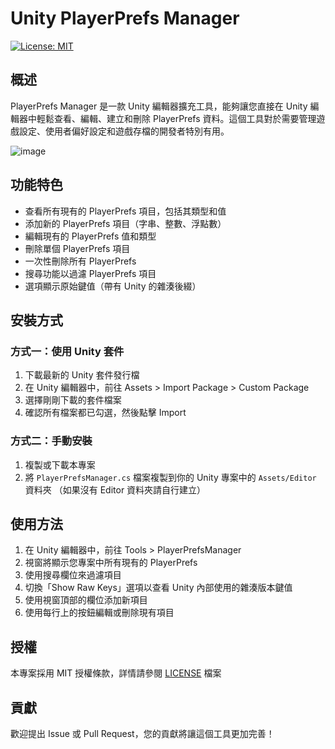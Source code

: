 # Unity PlayerPrefs Manager

[![License: MIT](https://img.shields.io/badge/License-MIT-yellow.svg)](https://opensource.org/licenses/MIT)

## 概述

PlayerPrefs Manager 是一款 Unity 編輯器擴充工具，能夠讓您直接在 Unity 編輯器中輕鬆查看、編輯、建立和刪除 PlayerPrefs 資料。這個工具對於需要管理遊戲設定、使用者偏好設定和遊戲存檔的開發者特別有用。

![image](https://github.com/user-attachments/assets/ef082525-f114-451d-8ed2-3b62a99414f8)

## 功能特色

- 查看所有現有的 PlayerPrefs 項目，包括其類型和值
- 添加新的 PlayerPrefs 項目（字串、整數、浮點數）
- 編輯現有的 PlayerPrefs 值和類型
- 刪除單個 PlayerPrefs 項目
- 一次性刪除所有 PlayerPrefs
- 搜尋功能以過濾 PlayerPrefs 項目
- 選項顯示原始鍵值（帶有 Unity 的雜湊後綴）

## 安裝方式

### 方式一：使用 Unity 套件

1. 下載最新的 Unity 套件發行檔
2. 在 Unity 編輯器中，前往 Assets > Import Package > Custom Package
3. 選擇剛剛下載的套件檔案
4. 確認所有檔案都已勾選，然後點擊 Import

### 方式二：手動安裝

1. 複製或下載本專案
2. 將 `PlayerPrefsManager.cs` 檔案複製到你的 Unity 專案中的 `Assets/Editor` 資料夾
   （如果沒有 Editor 資料夾請自行建立）

## 使用方法

1. 在 Unity 編輯器中，前往 Tools > PlayerPrefsManager
2. 視窗將顯示您專案中所有現有的 PlayerPrefs
3. 使用搜尋欄位來過濾項目
4. 切換「Show Raw Keys」選項以查看 Unity 內部使用的雜湊版本鍵值
5. 使用視窗頂部的欄位添加新項目
6. 使用每行上的按鈕編輯或刪除現有項目

## 授權

本專案採用 MIT 授權條款，詳情請參閱 [LICENSE](LICENSE) 檔案

## 貢獻

歡迎提出 Issue 或 Pull Request，您的貢獻將讓這個工具更加完善！

